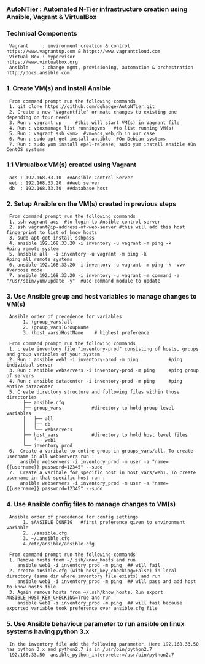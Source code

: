 ### AutoNTier : Automated N-Tier infrastructure creation using Ansible, Vagrant & VirtualBox

###  Technical Components
     Vagrant     : environment creation & control                         https://www.vagrantup.com & https://www.vagrantcloud.com
     Virtual Box : hypervisor                                             https://www.virtualbox.org
     Ansible     : change mgmt, provisioning, automation & orchestration  http://docs.ansible.com

###  1. Create VM(s) and install Ansible
     From command prompt run the following commands
     1. git clone https://github.com/dghadge/AutoNTier.git
     2. Create a new "Vagrantfile" or make changes to existing one depending on tour needs
     3. Run : vagrant up     #this will start VM(s) in Vagrant file
     4. Run : vboxmanage list runningvms   #to list running VM(s)
     5. Run : vagrant ssh <vm>  #vm=acs,web,db in our case
     6. Run : sudo apt-get install ansible  #On Debian systems
     7. Run : sudo yum install epel-release; sudo yum install ansible #On CentOS systems

###  1.1 Virtualbox VM(s) created using Vagrant
     acs : 192.168.33.10  ##Ansible Control Server
     web : 192.168.33.20  ##web server
     db  : 192.168.33.30  ##database host

###  2. Setup Ansible on the VM(s) created in previous steps
     From command prompt run the following commands
     1. ssh vagrant acs  #to login to Ansible control server
     2. ssh vagrant@ip-address-of-web-server #this will add this host fingerprint to list of know hosts
     3. sudo apt-get install sshpass
     4. ansible 192.168.33.20 -i inventory -u vagrant -m ping -k      #ping remote system
     5. ansible all  -i inventory -u vagrant -m ping -k               #ping all remote systems
     6. ansible 192.168.33.20 -i inventory -u vagrant -m ping -k -vvv #verbose mode
     7. ansible 192.168.33.20 -i inventory -u vagrant -m command -a "/usr/sbin/yum/update -y"  #use command module to update 

###  3. Use Ansible group and host variables to manage changes to VM(s)
     Ansible order of precedence for variables 
          1. (group_vars)all  
          2. (group_vars)GroupName
          3. (host_vars)HostName    # highest preference
     
     From command prompt run the following commands
     1. create inventory file "inventory-prod" consisting of hosts, groups and group variables of your system
     2. Run : ansible web1 -i inventory-prod -m ping           #ping individual server
     3. Run : ansible webservers -i inventory-prod -m ping     #ping group of servers
     4. Run : ansible datacenter -i inventory-prod -m ping     #ping entire datacenter
     5. Create directory structure and following files within those directories 
          ├── ansible.cfg
          ├── group_vars           #directory to hold group level variables
          │   ├── all
          │   ├── db
          │   └── webservers
          ├── host_vars            #directory to hold host level files
          │   └── web1
          └── inventory_prod
     6.  Create a varibale to entire group in groups_vars/all. To create username in all webservers run :
         ansible webservers -i inventory_prod -m user -a "name={{username}} password=12345" --sudo  
     7.  Create a varibale for specific host in host_vars/web1. To create username in that specific host run :
         ansible webservers -i inventory_prod -m user -a "name={{username}} password=12345" --sudo  

###  4. Use Ansible config files to manage changes to VM(s)
     Ansible order of precedence for config settings
          1. $ANSIBLE_CONFIG   #first preference given to environment variable
          2. ./ansible.cfg
          3. ~/.ansible.cfg
          4./etc/ansible/ansible.cfg
     
     From command prompt run the following commands
     1. Remove hosts from ~/.ssh/know_hosts and run
        ansible web1 -i inventory_prod -m ping  ## will fail
     2. create ansible.cfg (with host_key_checking=False) in local directory (same dir where inventory file exists) and run
        ansible web1 -i inventory_prod -m ping  ## will pass and add host to know hosts file
     3. Again remove hosts from ~/.ssh/know_hosts. Run export ANSIBLE_HOST_KEY_CHECKING=True and run
        ansible web1 -i inventory_prod -m ping  ## will fail because exported variable took preference over ansible.cfg file

###  5. Use Ansible behaviour parameter to run ansible on linux systems having python 3.x
     In the inventory file add the following parameter. Here 192.168.33.50 has python 3.x and python2.7 is in /usr/bin/python2.7
     192.168.33.50  ansible_python_interpreter=/usr/bin/python2.7



